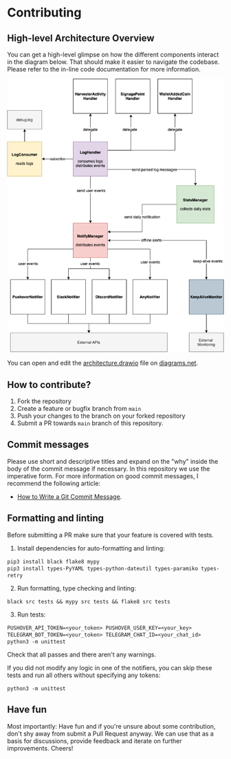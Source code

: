 # Contributing

## High-level Architecture Overview

You can get a high-level glimpse on how the different components interact in the diagram below. That should
make it easier to navigate the codebase. Please refer to the in-line code documentation for more information.

![High-level architecture diagram](./docs/architecture.png "High-level architecture diagram")

You can open and edit the [architecture.drawio](./docs/architecture.drawio) file on [diagrams.net](https://app.diagrams.net).

## How to contribute?

1. Fork the repository
2. Create a feature or bugfix branch from `main`
3. Push your changes to the branch on your forked repository
4. Submit a PR towards `main` branch of this repository.

## Commit messages

Please use short and descriptive titles and expand on the "why" inside the body of the commit message if necessary.
In this repository we use the imperative form. For more information on good commit
messages, I recommend the following article:

- [How to Write a Git Commit Message](https://chris.beams.io/posts/git-commit/).

## Formatting and linting

Before submitting a PR make sure that your feature is covered with tests.

1. Install dependencies for auto-formatting and linting:

```
pip3 install black flake8 mypy
pip3 install types-PyYAML types-python-dateutil types-paramiko types-retry
```

2. Run formatting, type checking and linting:

```
black src tests && mypy src tests && flake8 src tests
```

3. Run tests:

```
PUSHOVER_API_TOKEN=<your_token> PUSHOVER_USER_KEY=<your_key> TELEGRAM_BOT_TOKEN=<your_token> TELEGRAM_CHAT_ID=<your_chat_id>  python3 -m unittest
```

Check that all passes and there aren't any warnings.

If you did not modify any logic in one of the notifiers, you can skip these tests and run all others without specifying
any tokens:

```
python3 -m unittest
```

## Have fun

Most importantly: Have fun and if you're unsure about some contribution, don't shy away from submit a Pull Request
anyway. We can use that as a basis for discussions, provide feedback and iterate on further improvements. Cheers!
